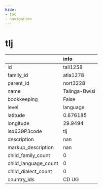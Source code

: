 ```yaml
---
hide:
- toc
- navigation
---
```

# tlj
|                      | info          |
|:---------------------|:--------------|
| id                   | tali1258      |
| family_id            | atla1278      |
| parent_id            | nort3228      |
| name                 | Talinga-Bwisi |
| bookkeeping          | False         |
| level                | language      |
| latitude             | 0.676185      |
| longitude            | 29.9494       |
| iso639P3code         | tlj           |
| description          | nan           |
| markup_description   | nan           |
| child_family_count   | 0             |
| child_language_count | 0             |
| child_dialect_count  | 0             |
| country_ids          | CD UG         |